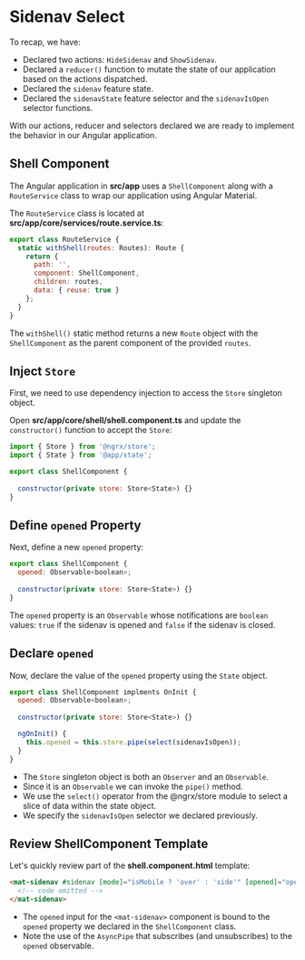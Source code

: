 # Sidenav Select

To recap, we have:

* Declared two actions: `HideSidenav` and `ShowSidenav`.
* Declared a `reducer()` function to mutate the state of our application based on the actions dispatched.
* Declared the `sidenav` feature state.
* Declared the `sidenavState` feature selector and the `sidenavIsOpen` selector functions.

With our actions, reducer and selectors declared we are ready to implement the behavior in our Angular application.

## Shell Component

The Angular application in **src/app** uses a `ShellComponent` along with a `RouteService` class to wrap our application using Angular Material.

The `RouteService` class is located at **src/app/core/services/route.service.ts**:

```javascript
export class RouteService {
  static withShell(routes: Routes): Route {
    return {
      path: '',
      component: ShellComponent,
      children: routes,
      data: { reuse: true }
    };
  }
}
```

The `withShell()` static method returns a new `Route` object with the `ShellComponent` as the parent component of the provided `routes`.

## Inject `Store`

First, we need to use dependency injection to access the `Store` singleton object.

Open **src/app/core/shell/shell.component.ts** and update the `constructor()` function to accept the `Store`:

```javascript
import { Store } from '@ngrx/store';
import { State } from '@app/state';

export class ShellComponent {
  
  constructor(private store: Store<State>) {}
}
```

## Define `opened` Property

Next, define a new `opened` property:

```javascript
export class ShellComponent {
  opened: Observable<boolean>;
  
  constructor(private store: Store<State>) {}
}
```

The `opened` property is an `Observable` whose notifications are `boolean` values: `true` if the sidenav is opened and `false` if the sidenav is closed.

## Declare `opened`

Now, declare the value of the `opened` property using the `State` object.

```javascript
export class ShellComponent implments OnInit {
  opened: Observable<boolean>;
  
  constructor(private store: Store<State>) {}

  ngOnInit() {
    this.opened = this.store.pipe(select(sidenavIsOpen));
  }
}
```

* The `Store` singleton object is both an `Observer` and an `Observable`.
* Since it is an `Observable` we can invoke the `pipe()` method.
* We use the `select()` operator from the @ngrx/store module to select a slice of data within the state object.
* We specify the `sidenavIsOpen` selector we declared previously.

## Review ShellComponent Template

Let's quickly review part of the **shell.component.html** template:

```html
<mat-sidenav #sidenav [mode]="isMobile ? 'over' : 'side'" [opened]="opened | async">
  <!-- code omitted -->
</mat-sidenav>
```

* The `opened` input for the `<mat-sidenav>` component is bound to the `opened` property we declared in the `ShellComponent` class.
* Note the use of the `AsyncPipe` that subscribes (and unsubscribes) to the `opened` observable.